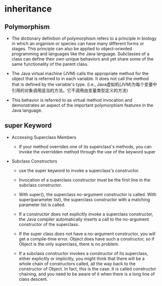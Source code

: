 # inheritance




## Polymorphism
 
-  The dictionary definition of polymorphism refers to a principle in biology in which an organism or species can have many different forms or stages. This principle can also be applied to object-oriented programming and languages like the Java language. Subclasses of a class can define their own unique behaviors and yet share some of the same functionality of the parent class.
   
- The Java virtual machine (JVM) calls the appropriate method for the object that is referred to in each variable. It does not call the method that is defined by the variable's type. (i.e., Java虚拟机(JVM)为每个变量中引用的对象调用适当的方法。它不调用由变量类型定义的方法)

- This behavior is referred to as virtual method invocation and demonstrates an aspect of the important polymorphism features in the Java language.



## super Keyword
- Accessing Superclass Members
    - If your method overrides one of its superclass's methods, you can invoke the overridden method through the use of the keyword super
    
- Subclass Constructors
    - use the super keyword to invoke a superclass's constructor.
    - Invocation of a superclass constructor must be the first line in the subclass constructor.
    - With super(), the superclass no-argument constructor is called. With super(parameter list), the superclass constructor with a matching parameter list is called.
    
    - If a constructor does not explicitly invoke a superclass constructor, the Java compiler automatically inserts a call to the no-argument constructor of the superclass.   
    - If the super class does not have a no-argument constructor, you will get a compile-time error. Object does have such a constructor, so if Object is the only superclass, there is no problem.
    - If a subclass constructor invokes a constructor of its superclass, either explicitly or implicitly, you might think that there will be a whole chain of constructors called, all the way back to the constructor of Object. In fact, this is the case. It is called constructor chaining, and you need to be aware of it when there is a long line of class descent.
    
    
